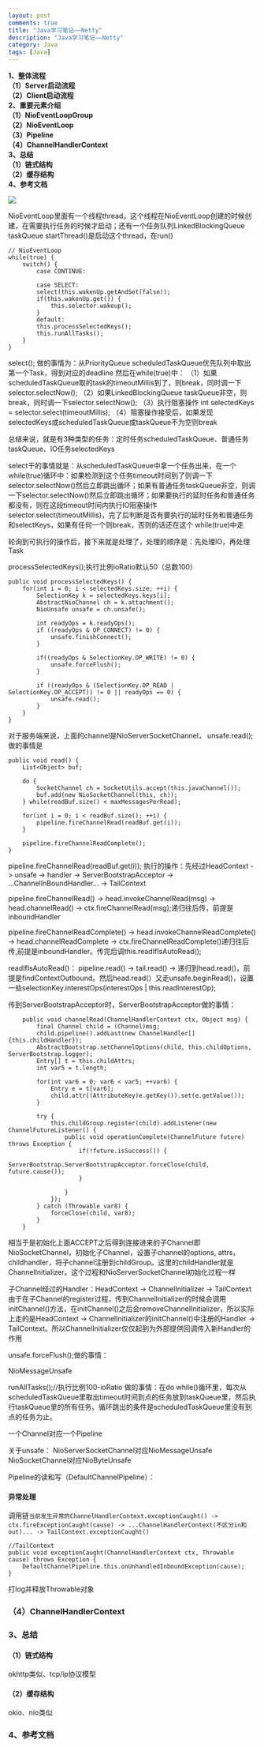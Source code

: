 ```yaml
---
layout: post
comments: true
title: "Java学习笔记——Netty"
description: "Java学习笔记——Netty"
category: Java
tags: [Java]
---
```



**1、整体流程**    
**（1）Server启动流程**    
**（2）Client启动流程**    
**2、重要元素介绍**    
**（1）NioEventLoopGroup**    
**（2）NioEventLoop**    
**（3）Pipeline**    
**（4）ChannelHandlerContext**    
**3、总结**    
**（1）链式结构**    
**（2）缓存结构**    
**4、参考文档**    

<!--more-->


![](/image/2018-05-08-learning-notes-netty/netty-xxx.svg)


NioEventLoop里面有一个线程thread，这个线程在NioEventLoop创建的时候创建，在需要执行任务的时候才启动；还有一个任务队列LinkedBlockingQueue<Runnable> taskQueue
startThread()是启动这个thread，在run()

    // NioEventLoop
    while(true) {
        switch() {
            case CONTINUE:
            
            case SELECT:
            select(this.wakenUp.getAndSet(false));
            if(this.wakenUp.get()) {
                this.selector.wakeup();
            }
            default:
            this.processSelectedKeys();
            this.runAllTasks();
        }
    }

select();
做的事情为：从PriorityQueue scheduledTaskQueue优先队列中取出第一个Task，得到对应的deadline
然后在while(true)中：
（1）如果scheduledTaskQueue取的task的timeoutMillis到了，则break，同时调一下selector.selectNow();
（2）如果LinkedBlockingQueue taskQueue非空，则break，同时调一下selector.selectNow();
（3）执行阻塞操作 int selectedKeys = selector.select(timeoutMillis);
（4）阻塞操作接受后，如果发现selectedKeys或scheduledTaskQueue或taskQueue不为空则break

总结来说，就是有3种类型的任务：定时任务scheduledTaskQueue、普通任务taskQueue、IO任务selectedKeys

select干的事情就是：从scheduledTaskQueue中拿一个任务出来，在一个while(true)循环中：如果检测到这个任务timeout时间到了则调一下selector.selectNow()然后立即跳出循环；如果有普通任务taskQueue非空，则调一下selector.selectNow()然后立即跳出循环；如果要执行的延时任务和普通任务都没有，则在这段timeout时间内执行IO阻塞操作selector.select(timeoutMillis)，完了后判断是否有要执行的延时任务和普通任务和selectKeys，如果有任何一个则break，否则的话还在这个 while(true)中走

轮询到可执行的操作后，接下来就是处理了，处理的顺序是：先处理IO，再处理Task


processSelectedKeys();执行比例ioRatio默认50（总数100）

    public void processSelectedKeys() {
        for(int i = 0; i < selectedKeys.size; ++i) {
            SelectionKey k = selectedKeys.keys[i];
            AbstractNioChannel ch = k.attachment();
            NioUnsafe unsafe = ch.unsafe();
            
            int readyOps = k.readyOps();
            if ((readyOps & OP_CONNECT) != 0) {
                unsafe.finishConnect();
            }
            
            if((readyOps & SelectionKey.OP_WRITE) != 0) {
                unsafe.forceFlush();
            }

            if ((readyOps & (SelectionKey.OP_READ | SelectionKey.OP_ACCEPT)) != 0 || readyOps == 0) {
                unsafe.read();
            }
        }
    }

对于服务端来说，上面的channel是NioServerSocketChannel，
unsafe.read();做的事情是

    public void read() {
        List<Object> buf;
        
        do {
            SocketChannel ch = SocketUtils.accept(this.javaChannel());
            buf.add(new NioSocketChannel(this, ch));
        } while(readBuf.size() < maxMessagesPerRead);
        
        for(int i = 0; i < readBuf.size(); ++i) {
            pipeline.fireChannelRead(readBuf.get(i));
        }
        
        pipeline.fireChannelReadComplete();
    }



pipeline.fireChannelRead(readBuf.get(i));
执行的操作：先经过HeadContext -> unsafe -> handler -> ServerBootstrapAcceptor -> ...ChannelInBoundHandler... -> TailContext

pipeline.fireChannelRead() -> head.invokeChannelRead(msg) -> head.channelRead() -> ctx.fireChannelRead(msg);递归往后传，前提是inboundHandler

pipeline.fireChannelReadComplete() -> head.invokeChannelReadComplete() -> head.channelReadComplete -> ctx.fireChannelReadComplete()递归往后传,前提是inboundHandler。传完后调this.readIfIsAutoRead();

readIfIsAutoRead()：
pipeline.read() -> tail.read() -> 递归到head.read()，前提是findContextOutbound。然后head.read(）又走unsafe.beginRead()，设置一些selectionKey.interestOps(interestOps | this.readInterestOp);


传到ServerBootstrapAcceptor时，ServerBootstrapAcceptor做的事情：

        public void channelRead(ChannelHandlerContext ctx, Object msg) {
            final Channel child = (Channel)msg;
            child.pipeline().addLast(new ChannelHandler[]{this.childHandler});
            AbstractBootstrap.setChannelOptions(child, this.childOptions, ServerBootstrap.logger);
            Entry[] t = this.childAttrs;
            int var5 = t.length;

            for(int var6 = 0; var6 < var5; ++var6) {
                Entry e = t[var6];
                child.attr((AttributeKey)e.getKey()).set(e.getValue());
            }

            try {
                this.childGroup.register(child).addListener(new ChannelFutureListener() {
                    public void operationComplete(ChannelFuture future) throws Exception {
                        if(!future.isSuccess()) {
                            ServerBootstrap.ServerBootstrapAcceptor.forceClose(child, future.cause());
                        }

                    }
                });
            } catch (Throwable var8) {
                forceClose(child, var8);
            }
        }

相当于是初始化上面ACCEPT之后得到连接进来的子Channel即NioSocketChannel，初始化子Channel，设置子channel的options, attrs，childhandler，将子channel注册到childGroup。这里的childHandler就是ChannelInitializer。这个过程和NioServerSocketChannel初始化过程一样

子Channel经过的Handler：HeadContext -> ChannelInitializer -> TailContext
由于在子Channel的register过程，传到ChannelInitializer的时候会调用initChannel()方法，在initChannel()之后会removeChannelInitializer，所以实际上走的是HeadContext -> ChannelInitializer的initChannel()中注册的Handler -> TailContext。所以ChannelInitializer仅仅起到为外部提供回调传入新Handler的作用

unsafe.forceFlush();做的事情：

NioMessageUnsafe



runAllTasks();//执行比例100-ioRatio
做的事情：在do while()循环里，每次从scheduledTaskQueue里取出timeout时间到点的任务放到taskQueue里，然后执行taskQueue里的所有任务。循环跳出的条件是scheduledTaskQueue里没有到点的任务为止。


一个Channel对应一个Pipeline

关于unsafe：
NioServerSocketChannel对应NioMessageUnsafe
NioSocketChannel对应NioByteUnsafe

Pipeline的读和写（DefaultChannelPipeline）：


#### 异常处理

调用链`当前发生异常的ChannelHandlerContext.exceptionCaught() -> ctx.fireExceptionCaught(cause) -> ...ChannelHandlerContext(不区分in和out)... -> TailContext.exceptionCaught()`

    //TailContext
    public void exceptionCaught(ChannelHandlerContext ctx, Throwable cause) throws Exception {
        DefaultChannelPipeline.this.onUnhandledInboundException(cause);
    }

打log并释放Throwable对象




### （4）ChannelHandlerContext    
### 3、总结    

#### （1）链式结构    

okhttp类似、tcp/ip协议模型

#### （2）缓存结构    

okio、nio类似

### 4、参考文档    
